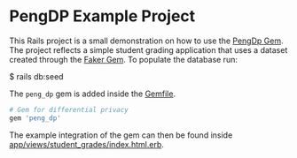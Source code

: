 # PengDP Example Project

This Rails project is a small demonstration on how to use the [PengDp Gem](https://github.com/philip-groneberg/PENG-DP). The project reflects a simple student grading application that uses a dataset created through the [Faker Gem](https://github.com/faker-ruby/faker). To populate the database run:

  $ rails db:seed

The `peng_dp` gem is added inside the [Gemfile](https://github.com/philip-groneberg/PENG-DP-example/blob/master/university_example/Gemfile).

```ruby
# Gem for differential privacy
gem 'peng_dp'
```

The example integration of the gem can then be found inside [app/views/student_grades/index.html.erb](https://github.com/philip-groneberg/PENG-DP-example/blob/master/university_example/app/views/student_grades/index.html.erb).
